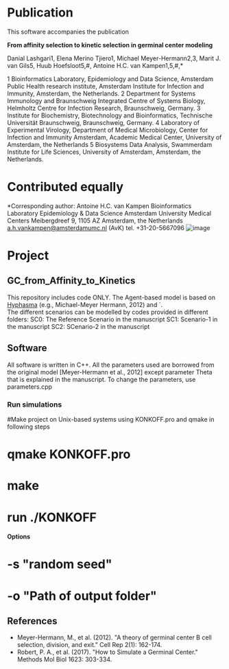 # Publication
This software accompanies the publication

**From affinity selection to kinetic selection in germinal center modeling**

Danial Lashgari1, Elena Merino Tjiero1, Michael Meyer-Hermann2,3, Marit J. van Gils5, Huub Hoefsloot5,#, Antoine H.C. van Kampen1,5,#,*

1 Bioinformatics Laboratory, Epidemiology and Data Science, Amsterdam Public Health research institute, Amsterdam Institute for Infection and Immunity, Amsterdam, the Netherlands.
2 Department for Systems Immunology and Braunschweig Integrated Centre of Systems Biology, Helmholtz Centre for Infection Research, Braunschweig, Germany.
3 Institute for Biochemistry, Biotechnology and Bioinformatics, Technische Universität Braunschweig, Braunschweig, Germany.
4 Laboratory of Experimental Virology, Department of Medical Microbiology, Center for Infection and Immunity Amsterdam, Academic Medical Center, University of Amsterdam, the Netherlands
5 Biosystems Data Analysis, Swammerdam Institute for Life Sciences, University of Amsterdam, Amsterdam, the Netherlands.

# Contributed equally 
*Corresponding author: 
Antoine H.C. van Kampen
Bioinformatics Laboratory
Epidemiology & Data Science
Amsterdam University Medical Centers
Meibergdreef 9, 1105 AZ Amsterdam, the Netherlands
a.h.vankampen@amsterdamumc.nl (AvK)
tel. +31-20-5667096
![image](https://user-images.githubusercontent.com/68376494/134162160-1b5b8a45-d2a3-4d36-9a5e-ec6d1f4caaea.png)


# Project
## GC_from_Affinity_to_Kinetics
This repository includes code ONLY. The Agent-based model is based on [Hyphasma](https://www.helmholtz-hzi.de/en/research/research-topics/immune-response/systems-immunology/our-research/) (e.g., Michael-Meyer Hermann, 2012) and ´.  
The different scenarios can be modelled by codes provided in different folders:
   SC0: The Reference Scenario in the manuscript
   SC1: Scenario-1 in the manuscript
   SC2: SCenario-2 in the manuscript

## Software
All software is written in C++. All the parameters used are borrowed from the original model [Meyer-Hermann et al., 2012] except parameter Theta that is explained in the manuscript. To change the parameters, use parameters.cpp

### Run simulations 
#Make project on Unix-based systems using KONKOFF.pro and qmake in following steps
# qmake KONKOFF.pro
# make
# run ./KONKOFF 
#### Options 
  # -s "random seed" 
  # -o "Path of output folder"

## References
* Meyer-Hermann, M., et al. (2012). "A theory of germinal center B cell selection, division, and exit." Cell Rep 2(1): 162-174.
* Robert, P. A., et al. (2017). "How to Simulate a Germinal Center." Methods Mol Biol 1623: 303-334.
	

